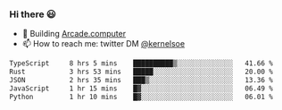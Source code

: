### Hi there 😃

- 🔨 Building [Arcade.computer](https://arcade.computer)
- 📫 How to reach me: twitter DM [@kernelsoe](https://twitter.com/kernelsoe)

<!--START_SECTION:waka-->

```txt
TypeScript     8 hrs 5 mins    ██████████▒░░░░░░░░░░░░░░   41.66 %
Rust           3 hrs 53 mins   █████░░░░░░░░░░░░░░░░░░░░   20.00 %
JSON           2 hrs 35 mins   ███▒░░░░░░░░░░░░░░░░░░░░░   13.36 %
JavaScript     1 hr 15 mins    █▓░░░░░░░░░░░░░░░░░░░░░░░   06.49 %
Python         1 hr 10 mins    █▓░░░░░░░░░░░░░░░░░░░░░░░   06.01 %
```

<!--END_SECTION:waka-->
